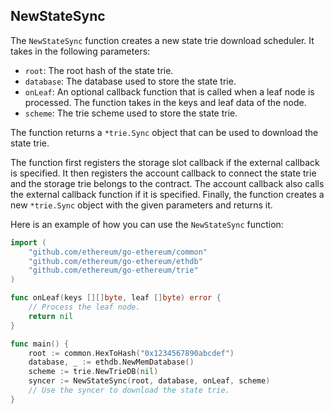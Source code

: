 ## NewStateSync

The `NewStateSync` function creates a new state trie download scheduler. It takes in the following parameters:

- `root`: The root hash of the state trie.
- `database`: The database used to store the state trie.
- `onLeaf`: An optional callback function that is called when a leaf node is processed. The function takes in the keys and leaf data of the node.
- `scheme`: The trie scheme used to store the state trie.

The function returns a `*trie.Sync` object that can be used to download the state trie.

The function first registers the storage slot callback if the external callback is specified. It then registers the account callback to connect the state trie and the storage trie belongs to the contract. The account callback also calls the external callback function if it is specified. Finally, the function creates a new `*trie.Sync` object with the given parameters and returns it.

Here is an example of how you can use the `NewStateSync` function:

```go
import (
	"github.com/ethereum/go-ethereum/common"
	"github.com/ethereum/go-ethereum/ethdb"
	"github.com/ethereum/go-ethereum/trie"
)

func onLeaf(keys [][]byte, leaf []byte) error {
	// Process the leaf node.
	return nil
}

func main() {
	root := common.HexToHash("0x1234567890abcdef")
	database, _ := ethdb.NewMemDatabase()
	scheme := trie.NewTrieDB(nil)
	syncer := NewStateSync(root, database, onLeaf, scheme)
	// Use the syncer to download the state trie.
}
```